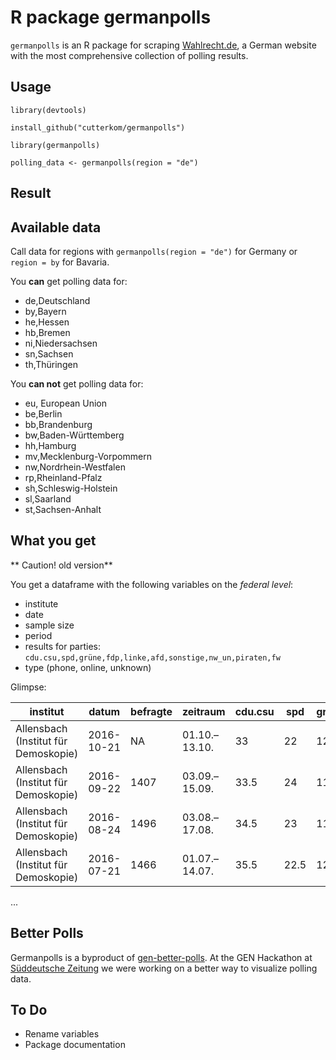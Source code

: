 # R package germanpolls

`germanpolls` is an R package for scraping [Wahlrecht.de](http://www.wahlrecht.de), a German website with the most comprehensive collection of polling results. 

## Usage

`library(devtools)`

`install_github("cutterkom/germanpolls")`

`library(germanpolls)`

`polling_data <- germanpolls(region = "de")`

## Result

## Available data

Call data for regions with `germanpolls(region = "de")` for Germany or `region = by` for Bavaria.

You **can** get polling data for:

- de,Deutschland
- by,Bayern
- he,Hessen
- hb,Bremen
- ni,Niedersachsen
- sn,Sachsen
- th,Thüringen

You **can not** get polling data for:

- eu, European Union
- be,Berlin
- bb,Brandenburg
- bw,Baden-Württemberg
- hh,Hamburg
- mv,Mecklenburg-Vorpommern
- nw,Nordrhein-Westfalen
- rp,Rheinland-Pfalz
- sh,Schleswig-Holstein
- sl,Saarland
- st,Sachsen-Anhalt

## What you get

** Caution! old version**

You get a dataframe with the following variables on the *federal level*: 

- institute
- date
- sample size
- period
- results for parties: `cdu.csu,spd,grüne,fdp,linke,afd,sonstige,nw_un,piraten,fw`
- type (phone, online, unknown)

Glimpse:

| institut                             | datum      | befragte | zeitraum      | cdu.csu | spd  | grüne | fdp | linke | afd  | sonstige | nw_un | piraten | fw | typ         | 
|--------------------------------------|------------|----------|---------------|---------|------|-------|-----|-------|------|----------|-------|---------|----|-------------| 
| Allensbach (Institut für Demoskopie) | 2016-10-21 | NA       | 01.10.–13.10. | 33      | 22   | 12    | 7.5 | 9     | 12.5 | 4        | NA    | NA      | NA | keineangabe | 
| Allensbach (Institut für Demoskopie) | 2016-09-22 | 1407     | 03.09.–15.09. | 33.5    | 24   | 11    | 7   | 7     | 12.5 | 5        | NA    | NA      | NA | keineangabe | 
| Allensbach (Institut für Demoskopie) | 2016-08-24 | 1496     | 03.08.–17.08. | 34.5    | 23   | 11.5  | 7.5 | 9     | 10   | 4.5      | NA    | NA      | NA | keineangabe | 
| Allensbach (Institut für Demoskopie) | 2016-07-21 | 1466     | 01.07.–14.07. | 35.5    | 22.5 | 12    | 7   | 9.5   | 9.5  | 4        | NA    | NA      | NA | keineangabe | 

...

## Better Polls

Germanpolls is a byproduct of [gen-better-polls](https://github.com/sueddeutsche/gen-better-polls). At the GEN Hackathon at [Süddeutsche Zeitung](http://www.sz.de) we were working on a better way to visualize polling data.

## To Do

* Rename variables
* Package documentation


